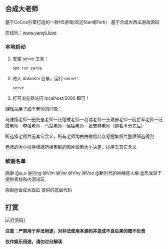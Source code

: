 ## 合成大老师

基于CoCos引擎打造的一款H5游戏(欢迎Star或Fork）
基于合成大西瓜游戏源码

在线玩：www.yangli.love


### 本地启动

1. 安装 serve 工具：

    ```bash
    npm run serve
    ```

2. 进入 dalaoshi 目录，运行 serve：

    ```bash
    serve
    ```
   
3. 打开浏览器访问 localhost:5000 即可！



游戏采用了如下老师的肖像：

马维恒老师—田先奎老师—汪信成老师—赵瑞老师—王建安老师—阮世军老师—汪霞老师—李信老师—马斌老师—侯猛老师—张忠林老师（排名不分先后）

所选择老师并无其它含义，所有老师均由由微信公众号搜集照片整理筛选得到    

老师的大小排序根据所搜集到的图片像素大小决定，排序无其它含义

### 致谢名单

感谢 @a_o [@Ving](https://github.com/Ving-Github) @Vim @Var @Vhy @Voo  @新时代的神经症人格 @恐龙饼干 提供素材和内测试玩 

感谢@合成大西瓜 提供的底层代码

## 打赏

![打赏码](https://s3.ax1x.com/2021/01/31/yA17w9.md.png)]

**注意：严禁用于非法用途，对非法使用本源码并造成不良后果的概不负责**    

**仅作娱乐用途，请勿过分解读**
